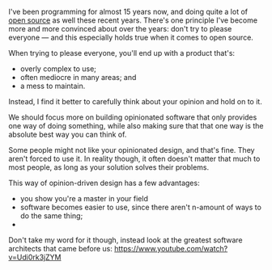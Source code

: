 I've been programming for almost 15 years now, and doing quite a lot of [open source](*https://spatie.be/open-source?search=&sort=-downloads) as well these recent years. There's one principle I've become more and more convinced about over the years: don't try to please everyone — and this especially holds true when it comes to open source.

When trying to please everyone, you'll end up with a product that's:

- overly complex to use;
- often mediocre in many areas; and
- a mess to maintain.

Instead, I find it better to carefully think about your opinion and hold on to it. 

We should focus more on building opinionated software that only provides one way of doing something, while also making sure that that one way is the absolute best way you can think of.

Some people might not like your opinionated design, and that's fine. They aren't forced to use it. In reality though, it often doesn't matter that much to most people, as long as your solution solves their problems.

This way of opinion-driven design has a few advantages:

- you show you're a master in your field
- software becomes easier to use, since there aren't n-amount of ways to do the same thing;
- 

Don't take my word for it though, instead look at the greatest software architects that came before us: https://www.youtube.com/watch?v=Udi0rk3jZYM
